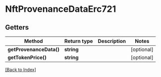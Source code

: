# NftProvenanceDataErc721

## Getters

Method | Return type | Description | Notes
------------ | ------------- | ------------- | -------------
**getProvenanceData()** | **string** |  | [optional]
**getTokenPrice()** | **string** |  | [optional]

[[Back to Index]](../index.md)
